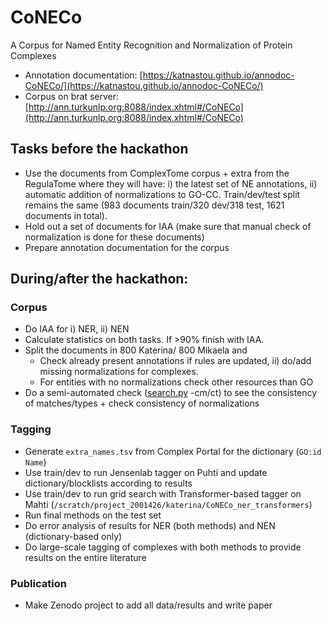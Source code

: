 # CoNECo

A Corpus for Named Entity Recognition and Normalization of Protein Complexes

* Annotation documentation: [https://katnastou.github.io/annodoc-CoNECo/](https://katnastou.github.io/annodoc-CoNECo/)
* Corpus on brat server: [http://ann.turkunlp.org:8088/index.xhtml#/CoNECo](http://ann.turkunlp.org:8088/index.xhtml#/CoNECo)

## Tasks before the hackathon

* Use the documents from ComplexTome corpus + extra from the RegulaTome where they will have: i) the latest set of NE annotations, ii) automatic addition of normalizations to GO-CC. Train/dev/test split remains the same (983 documents train/320 dev/318 test, 1621 documents in total). 
* Hold out a set of documents for IAA (make sure that manual check of normalization is done for these documents)
* Prepare annotation documentation for the corpus

## During/after the hackathon:

### Corpus

* Do IAA for i) NER, ii) NEN
* Calculate statistics on both tasks. If >90% finish with IAA.
* Split the documents in 800 Katerina/ 800 Mikaela and
  * Check already present annotations if rules are updated, ii) do/add missing normalizations for complexes.
  * For entities with no normalizations check other resources than GO
* Do a semi-automated check ([search.py](https://github.com/nlplab/brat/blob/master/server/src/search.py) -cm/ct) to see the consistency of matches/types + check consistency of normalizations

### Tagging

* Generate `extra_names.tsv` from Complex Portal for the dictionary (`GO:id Name`) 
* Use train/dev to run Jensenlab tagger on Puhti and update dictionary/blocklists according to results
* Use train/dev to run grid search with Transformer-based tagger on Mahti (`/scratch/project_2001426/katerina/CoNECo_ner_transformers`)
* Run final methods on the test set
* Do error analysis of results for NER (both methods) and NEN (dictionary-based only)
* Do large-scale tagging of complexes with both methods to provide results on the entire literature

### Publication
* Make Zenodo project to add all data/results and write paper
 
